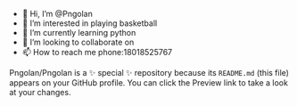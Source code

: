 - 👋 Hi, I’m @Pngolan
- 👀 I’m interested in playing basketball
- 🌱 I’m currently learning python
- 💞️ I’m looking to collaborate on 
- 📫 How to reach me phone:18018525767


Pngolan/Pngolan is a ✨ special ✨ repository because its `README.md` (this file) appears on your GitHub profile.
You can click the Preview link to take a look at your changes.
